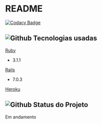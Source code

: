 # README

[![Codacy Badge](https://app.codacy.com/project/badge/Grade/4047324c0e9149a8bce4d21c7d8145a0)](https://www.codacy.com/gh/diasisaac/sistema-avaliacao/dashboard?utm_source=github.com&amp;utm_medium=referral&amp;utm_content=diasisaac/sistema-avaliacao&amp;utm_campaign=Badge_Grade)

## ![Github](https://github.githubassets.com/images/icons/emoji/unicode/1f6e0.png) Tecnologias usadas

[Ruby](https://www.ruby-lang.org/pt/)
*   3.1.1

[Rails](https://rubyonrails.org)
*   7.0.3

[Heroku](https://young-escarpment-40079.herokuapp.com/)

## ![Github](https://github.githubassets.com/images/icons/emoji/unicode/1f6a7.png) Status do Projeto

Em andamento
